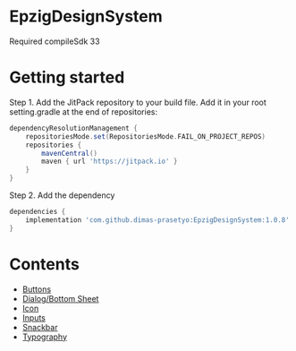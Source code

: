 # EpzigDesignSystem

Required compileSdk 33
# Getting started
Step 1. Add the JitPack repository to your build file. Add it in your root setting.gradle at the end of repositories:
```gradle
dependencyResolutionManagement {
    repositoriesMode.set(RepositoriesMode.FAIL_ON_PROJECT_REPOS)
    repositories {
        mavenCentral()
        maven { url 'https://jitpack.io' }
    }
}
```
Step 2. Add the dependency
```gradle
dependencies {
    implementation 'com.github.dimas-prasetyo:EpzigDesignSystem:1.0.8'
}
```

# Contents
*   [Buttons](assets/buttons/buttons.md)
*   [Dialog/Bottom Sheet](assets/dialogs/dialogs.md)
*   [Icon](assets/icons.md)
*   [Inputs](assets/inputs/inputs.md)
*   [Snackbar](assets/snackbars/snackbars.md)
*   [Typography](assets/typography.md)
